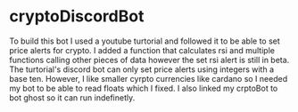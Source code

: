 # cryptoDiscordBot
To build this bot I used a youtube turtorial and followed it to be able to set price alerts for crypto. I added a function that calculates rsi and multiple functions calling other pieces of data however the set rsi alert is still in beta. The turtorial's discord bot can only set price alerts using integers with a base ten. However, I like smaller cyrpto currencies like cardano so I needed my bot to be able to read floats which I fixed. I also linked my crptoBot to bot ghost so it can run indefinetly.
